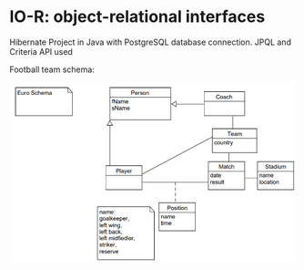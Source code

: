 # IO-R:  object-relational interfaces
Hibernate Project in Java with PostgreSQL database connection.
JPQL and Criteria API used 

Football team schema:

![Alt text](footballSchema.png?raw=true "Data Model")



